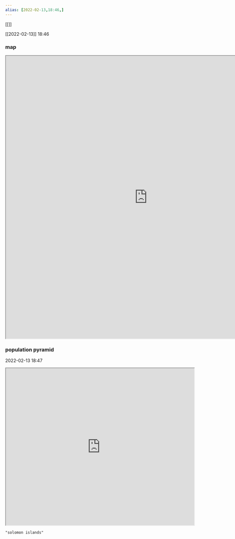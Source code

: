 ```yaml
---
alias: [2022-02-13,18:46,]
---
```

[[]]

[[2022-02-13]] 18:46

### map
<iframe src="https://duckduckgo.com/?t=ffab&q=solomon islands&ia=web&iaxm=about" width="900" height="900" ></iframe>


### population pyramid

2022-02-13 18:47

<iframe src="https://www.populationpyramid.net/solomon islands/2019/" width="600" height="500" ></iframe>


```query
"solomon islands"
```